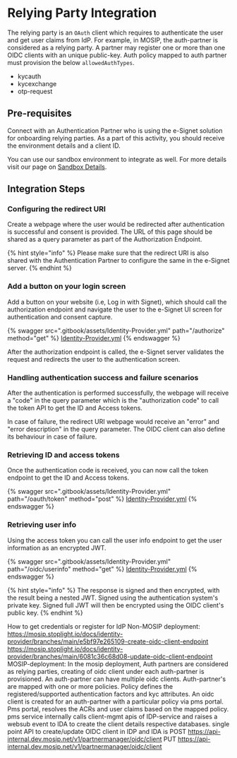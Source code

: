 # Relying Party Integration

The relying party is an `OAuth` client which requires to authenticate the user and get user claims from IdP.
For example, in MOSIP, the auth-partner is considered as a relying party. A partner may register one or more than one OIDC clients with an unique public-key.
Auth policy mapped to auth partner must provision the below `allowedAuthTypes`.
* kycauth
* kycexchange
* otp-request

## Pre-requisites

Connect with an Authentication Partner who is using the e-Signet solution for onboarding relying parties. As a part of this activity, you should receive the environment details and a client ID.

You can use our sandbox environment to integrate as well. For more details visit our page on [Sandbox Details](sandbox-details/).

## Integration Steps

### Configuring the redirect URI

Create a webpage where the user would be redirected after authentication is successful and consent is provided. The URL of this page should be shared as a query parameter as part of the Authorization Endpoint.

{% hint style="info" %}
Please make sure that the redirect URI is also shared with the Authentication Partner to configure the same in the e-Signet server.
{% endhint %}

### Add a button on your login screen

Add a button on your website (i.e, Log in with Signet), which should call the authorization endpoint and navigate the user to the e-Signet UI screen for authentication and consent capture.

{% swagger src=".gitbook/assets/Identity-Provider.yml" path="/authorize" method="get" %}
[Identity-Provider.yml](.gitbook/assets/Identity-Provider.yml)
{% endswagger %}

After the authorization endpoint is called, the e-Signet server validates the request and redirects the user to the authentication screen.

### Handling authentication success and failure scenarios

After the authentication is performed successfully, the webpage will receive a "code" in the query parameter which is the "authorization code" to call the token API to get the ID and Access tokens.

In case of failure, the redirect URI webpage would receive an "error" and "error description" in the query parameter. The OIDC client can also define its behaviour in case of failure.

### Retrieving ID and access tokens

Once the authentication code is received, you can now call the token endpoint to get the ID and Access tokens.

{% swagger src=".gitbook/assets/Identity-Provider.yml" path="/oauth/token" method="post" %}
[Identity-Provider.yml](.gitbook/assets/Identity-Provider.yml)
{% endswagger %}

### Retrieving user info

Using the access token you can call the user info endpoint to get the user information as an encrypted JWT.

{% swagger src=".gitbook/assets/Identity-Provider.yml" path="/oidc/userinfo" method="get" %}
[Identity-Provider.yml](.gitbook/assets/Identity-Provider.yml)
{% endswagger %}

{% hint style="info" %}
The response is signed and then encrypted, with the result being a nested JWT. Signed using the authentication system's private key. Signed full JWT will then be encrypted using the OIDC client's public key.
{% endhint %}


  How to get credentials or register for IdP
    Non-MOSIP deployment:
      https://mosip.stoplight.io/docs/identity-provider/branches/main/e5bf97e265109-create-oidc-client-endpoint
      https://mosip.stoplight.io/docs/identity-provider/branches/main/6081c36c68d08-update-oidc-client-endpoint
    MOSIP-deployment:
      In the mosip deployment, Auth partners are considered as relying parties, creating of oidc client under each auth-partner
      is provisioned. An auth-partner can have multiple oidc clients.
      Auth-partner's are mapped with one or more policies. Policy defines the registered/supported authentication factors and kyc attributes. 
      An oidc client is created for an auth-partner with a particular policy via pms portal.
      Pms portal, resolves the ACRs and user claims based on the mapped policy. 
      pms service internally calls client-mgmt apis of IDP-service and raises a websub event to IDA to create the client details respective databases.
      single point API to create/update OIDC client in IDP and IDA is 
      POST https://api-internal.dev.mosip.net/v1/partnermanager/oidc/client
      PUT https://api-internal.dev.mosip.net/v1/partnermanager/oidc/client
